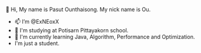👋 Hi, My name is Pasut Ounthaisong. My nick name is Ou.
- 📫 I’m @ExNEoxX
- 👀 I'm studying at Potisarn Pittayakorn school.
- 🌱 I'm currently learning Java, Algorithm, Performance and Optimization.
- I'm just a student.
<!---
ExNEoxX/ExNEoxX is a ✨ special ✨ repository because its `README.md` (this file) appears on your GitHub profile.
You can click the Preview link to take a look at your changes.
--->
